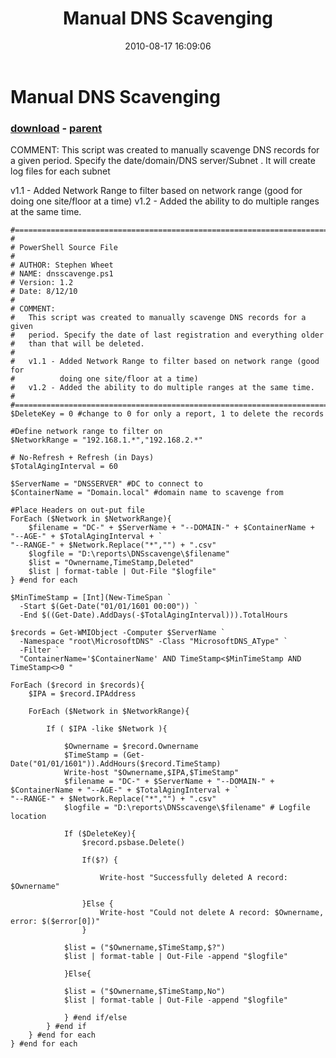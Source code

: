 ﻿---
pid:            2079
poster:         Stephen Wheet
title:          Manual DNS Scavenging
date:           2010-08-17 16:09:06
format:         posh
parent:         2078
parent:         2078

---

# Manual DNS Scavenging

### [download](2079.ps1) - [parent](2078.md)

 COMMENT: 
	This script was created to manually scavenge DNS records for a given 
   period. Specify the date/domain/DNS server/Subnet .  It will create log files for each subnet

   v1.1 - Added Network Range to filter based on network range (good for 
          doing one site/floor at a time)
   v1.2 - Added the ability to do multiple ranges at the same time.


```posh
#==========================================================================
#
# PowerShell Source File 
#
# AUTHOR: Stephen Wheet
# NAME: dnsscavenge.ps1
# Version: 1.2
# Date: 8/12/10
#
# COMMENT: 
#	This script was created to manually scavenge DNS records for a given 
#   period. Specify the date of last registration and everything older
#   than that will be deleted.
#
#   v1.1 - Added Network Range to filter based on network range (good for 
#          doing one site/floor at a time)
#   v1.2 - Added the ability to do multiple ranges at the same time.
#
#==========================================================================
$DeleteKey = 0 #change to 0 for only a report, 1 to delete the records
    
#Define network range to filter on
$NetworkRange = "192.168.1.*","192.168.2.*"

# No-Refresh + Refresh (in Days)
$TotalAgingInterval = 60

$ServerName = "DNSSERVER" #DC to connect to
$ContainerName = "Domain.local" #domain name to scavenge from

#Place Headers on out-put file
ForEach ($Network in $NetworkRange){
    $filename = "DC-" + $ServerName + "--DOMAIN-" + $ContainerName + "--AGE-" + $TotalAgingInterval + `
"--RANGE-" + $Network.Replace("*","") + ".csv"
    $logfile = "D:\reports\DNSscavenge\$filename"
    $list = "Ownername,TimeStamp,Deleted"
    $list | format-table | Out-File "$logfile"
} #end for each

$MinTimeStamp = [Int](New-TimeSpan `
  -Start $(Get-Date("01/01/1601 00:00")) `
  -End $((Get-Date).AddDays(-$TotalAgingInterval))).TotalHours

$records = Get-WMIObject -Computer $ServerName `
  -Namespace "root\MicrosoftDNS" -Class "MicrosoftDNS_AType" `
  -Filter `
  "ContainerName='$ContainerName' AND TimeStamp<$MinTimeStamp AND TimeStamp<>0 " 

ForEach ($record in $records){
    $IPA = $record.IPAddress
    
    ForEach ($Network in $NetworkRange){
        
        If ( $IPA -like $Network ){
        
            $Ownername = $record.Ownername
            $TimeStamp = (Get-Date("01/01/1601")).AddHours($record.TimeStamp)
            Write-host "$Ownername,$IPA,$TimeStamp"
            $filename = "DC-" + $ServerName + "--DOMAIN-" + $ContainerName + "--AGE-" + $TotalAgingInterval + `
"--RANGE-" + $Network.Replace("*","") + ".csv"
            $logfile = "D:\reports\DNSscavenge\$filename" # Logfile location
         
            If ($DeleteKey){
                $record.psbase.Delete()
                
                If($?) { 
                    
                    Write-host "Successfully deleted A record: $Ownername"
                               
                }Else { 
                    Write-host "Could not delete A record: $Ownername, error: $($error[0])"
                }
            
            $list = ("$Ownername,$TimeStamp,$?")
            $list | format-table | Out-File -append "$logfile"
        
            }Else{
        
            $list = ("$Ownername,$TimeStamp,No")
            $list | format-table | Out-File -append "$logfile" 
               
            } #end if/else
        } #end if
    } #end for each
} #end for each
```
